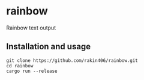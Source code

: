 # rainbow
Rainbow text output

## Installation and usage
```shell
git clone https://github.com/rakin406/rainbow.git
cd rainbow
cargo run --release
```
